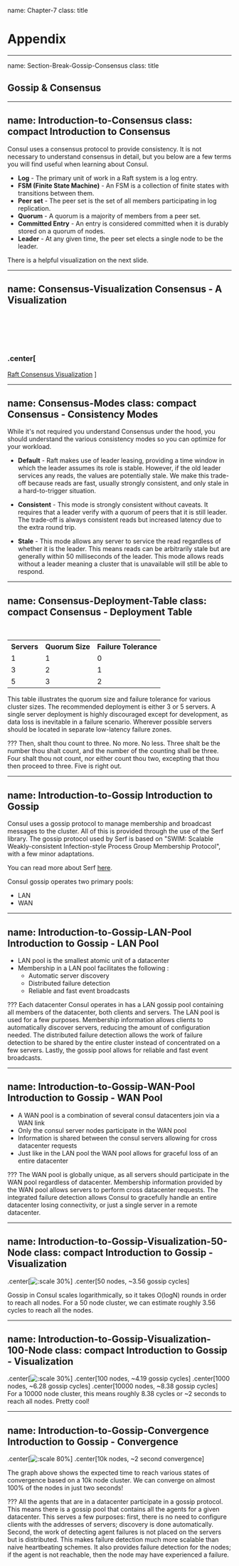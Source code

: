 name: Chapter-7
class: title
# Appendix

---
name: Section-Break-Gossip-Consensus
class: title

## Gossip & Consensus

---

name: Introduction-to-Consensus
class: compact
Introduction to Consensus
-------------------------

Consul uses a consensus protocol to provide consistency.
It is not necessary to understand consensus in detail, but you below are a few terms you will find useful when learning about Consul.

* **Log** - The primary unit of work in a Raft system is a log entry.
* **FSM (Finite State Machine)** - An FSM is a collection of finite states with transitions between them.
* **Peer set** - The peer set is the set of all members participating in log replication.
* **Quorum** - A quorum is a majority of members from a peer set.
* **Committed Entry** - An entry is considered committed when it is durably stored on a quorum of nodes.
* **Leader** - At any given time, the peer set elects a single node to be the leader.

There is a helpful visualization on the next slide.

---
name: Consensus-Visualization
Consensus - A Visualization
-------------------------
<br><br><br><br>
### .center[
<a href="http://thesecretlivesofdata.com/raft/" target="_blank">Raft Consensus Visualization</a>
]

---
name: Consensus-Modes
class: compact
Consensus - Consistency Modes
-------------------------

While it's not required you understand Consensus under the hood, you should understand the various  consistency  modes so you can optimize for your workload.

* **Default** - Raft makes use of leader leasing, providing a time window in which the leader assumes its role is stable. However, if the old leader services any reads, the values are potentially stale. We make this trade-off because reads are fast, usually strongly consistent, and only stale in a hard-to-trigger situation.

* **Consistent** - This mode is strongly consistent without caveats. It requires that a leader verify with a quorum of peers that it is still leader.  The trade-off is always consistent reads but increased latency due to the extra round trip.

* **Stale** - This mode allows any server to service the read regardless of whether it is the leader. This means reads can be arbitrarily stale but are generally within 50 milliseconds of the leader.  This mode allows reads without a leader meaning a cluster that is unavailable will still be able to respond.

---
name: Consensus-Deployment-Table
class: compact
Consensus - Deployment Table
-------------------------

<br>
<center>
<table class="tg" width=60%>
  <tr>
    <th class="tg-feht">Servers</th>
    <th class="tg-feht">Quorum Size</th>
    <th class="tg-feht">Failure Tolerance</th>
  </tr>
  <tr>
    <td class="tg-3z1b">1</td>
    <td class="tg-3z1b">1</td>
    <td class="tg-3z1b">0</td>
  </tr>
  <tr>
    <td class="tg-2i6h">3</td>
    <td class="tg-2i6h">2</td>
    <td class="tg-2i6h">1</td>
  </tr>
  <tr>
    <td class="tg-3z1b">5</td>
    <td class="tg-3z1b">3</td>
    <td class="tg-3z1b">2</td>
  </tr>
</table>
</center>

This table illustrates the quorum size and failure tolerance for various cluster sizes. The recommended deployment is either 3 or 5 servers. A single server deployment is highly discouraged except for development, as data loss is inevitable in a failure scenario. Wherever possible servers should be located in separate low-latency failure zones.

???
Then, shalt thou count to three. No more. No less. Three shalt be the number thou shalt count, and the number of the counting shall be three. Four shalt thou not count, nor either count thou two, excepting that thou then proceed to three. Five is right out.

---
name: Introduction-to-Gossip
Introduction to Gossip
-------------------------
Consul uses a gossip protocol to manage membership and broadcast messages to the cluster. All of this is provided through the use of the Serf library. The gossip protocol used by Serf is based on "SWIM: Scalable Weakly-consistent Infection-style Process Group Membership Protocol", with a few minor adaptations.

You can read more about Serf <a href="https://www.serf.io/docs/internals/gossip.html" target="_blank">here</a>.

Consul gossip operates two primary pools:
* LAN
* WAN

---
name: Introduction-to-Gossip-LAN-Pool
Introduction to Gossip - LAN Pool
-------------------------

* LAN pool is the smallest atomic unit of a datacenter
* Membership in a LAN pool facilitates the following :
  * Automatic server discovery
  * Distributed failure detection
  * Reliable and fast event broadcasts

???
Each datacenter Consul operates in has a LAN gossip pool containing all members of the datacenter, both clients and servers. The LAN pool is used for a few purposes. Membership information allows clients to automatically discover servers, reducing the amount of configuration needed. The distributed failure detection allows the work of failure detection to be shared by the entire cluster instead of concentrated on a few servers. Lastly, the gossip pool allows for reliable and fast event broadcasts.

---
name: Introduction-to-Gossip-WAN-Pool
Introduction to Gossip - WAN Pool
-------------------------
* A WAN pool is a combination of several consul datacenters join via a WAN link
* Only the consul server nodes participate in the WAN pool
* Information is shared between the consul servers allowing for cross datacenter requests
* Just like in the LAN pool the WAN pool allows for graceful loss of an entire datacenter

???
The WAN pool is globally unique, as all servers should participate in the WAN pool regardless of datacenter. Membership information provided by the WAN pool allows servers to perform cross datacenter requests. The integrated failure detection allows Consul to gracefully handle an entire datacenter losing connectivity, or just a single server in a remote datacenter.

---
name: Introduction-to-Gossip-Visualization-50-Node
class: compact
Introduction to Gossip - Visualization
-------------------------
.center[![:scale 30%](images/gossip_50_node.png)]
.center[50 nodes, ~3.56 gossip cycles] <br>

Gossip in Consul scales logarithmically, so it takes O(logN) rounds in order to reach all nodes.
For a 50 node cluster, we can estimate roughly 3.56 cycles to reach all the nodes.


---
name: Introduction-to-Gossip-Visualization-100-Node
class: compact
Introduction to Gossip - Visualization
-------------------------
.center[![:scale 30%](images/gossip_100_node.png)]
.center[100 nodes,   ~4.19 gossip cycles]
.center[1000 nodes,  ~6.28 gossip cycles]
.center[10000 nodes, ~8.38 gossip cycles] <br>
For a 10000 node cluster, this means roughly 8.38 cycles or ~2 seconds to reach all nodes. Pretty cool!

---
name: Introduction-to-Gossip-Convergence
Introduction to Gossip - Convergence
-------------------------
.center[![:scale 80%](images/convergence_10k.png)]
.center[10k nodes, ~2 second convergence] <br>

The graph above shows the expected time to reach various states of convergence based on a 10k node cluster. We can converge on almost 100% of the nodes in just two seconds!

???
All the agents that are in a datacenter participate in a gossip protocol. This means there is a gossip pool that contains all the agents for a given datacenter. This serves a few purposes: first, there is no need to configure clients with the addresses of servers; discovery is done automatically. Second, the work of detecting agent failures is not placed on the servers but is distributed. This makes failure detection much more scalable than naive heartbeating schemes. It also provides failure detection for the nodes; if the agent is not reachable, then the node may have experienced a failure.
